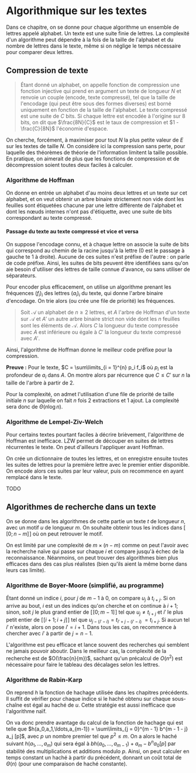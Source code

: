 # Algorithmique sur les textes
Dans ce chapitre, on se donne pour chaque algorithme un ensemble de lettres
appelé alphabet. Un texte est une suite finie de lettres. La complexité d'un
algorithme peut dépendre à la fois de la taille de l'alphabet et du nombre de
lettres dans le texte, même si on néglige le temps nécessaire pour comparer deux
lettres.

## Compression de texte
> Étant donné un alphabet, on appelle fonction de compression une fonction
> injective qui prend en argument un texte de longueur $N$ et renvoie un couple
> (encode, texte compressé), tel que la taille de l'encodage (qui peut être sous
> des formes diverses) est borné uniquement en fonction de la taille de
> l'alphabet. Le texte compressé est une suite de $C$ bits. Si chaque lettre est
> encodée à l'origine sur $8$ bits, on dit que $\frac{8N}{C}$ est le taux de
> compression et $1 - \frac{C}{8N}$ l'économie d'espace.

On cherche, forcément, à maximiser pour tout $N$ la plus petite valeur de $E$
sur les textes de taille $N$. On considère ici la compression sans perte, pour
laquelle des théorèmes de théorie de l'information limitent la taille possible.
En pratique, on aimerait de plus que les fonctions de compression et de
décompression soient toutes deux faciles à calculer.

### Algorithme de Hoffman
On donne en entrée un alphabet d'au moins deux lettres et un texte sur cet
alphabet, et on veut obtenir un arbre binaire strictement non vide dont les
feuilles sont étiquetées chacune par une lettre différente de l'alphabet et dont
les nœuds internes n'ont pas d'étiquette, avec une suite de bits correspondant
au texte compressé.

#### Passage du texte au texte compressé et vice et versa
On suppose l'encodage connu, et à chaque lettre on associe la suite de bits qui
correspond au chemin de la racine jusqu'à la lettre ($0$ est le passage à gauche
te $1$ à droite). Aucune de ces suites n'est préfixe de l'autre : on parle de
code préfixe. Ainsi, les suites de bits peuvent être identifiées sans qu'on aie
besoin d'utiliser des lettres de taille connue d'avance, ou sans utiliser de
séparateurs.

Pour encoder plus efficacement, on utilise un algorithme prenant les fréquences
$(f_i)_i$ des lettres $(a_i)_i$ du texte, qui donne l'arbre binaire d'encodage.
On trie alors (ou crée une file de priorité) les fréquences.

> Soit $\mathcal{A}$ un alphabet de $n \geq 2$ lettres, et $A$ l'arbre de Hoffman
> d'un texte sur $\mathcal{A}$ et $A'$ un autre arbre binaire strict non vide dont
> les $n$ feuilles sont les éléments de $\mathcal{A}$. Alors $C$ la longueur du
> texte compressée avec $A$ est inférieure ou égale à $C'$ la longueur du texte
> compressé avec $A'$.

Ainsi, l'algorithme de Hoffman donne le meilleur code préfixe pour la
compression.

__Preuve :__ Pour le texte, $C = \sum\limits_{i = 1}^{n} p_i f_i$ où $p_i$
est la profondeur de $a_i$ dans $A$. On montre alors par récurrence que $C \leq C'$
sur $n$ la taille de l'arbre à partir de $2$.

Pour la complexité, on admet l'utilisation d'une file de priorité de taille
initiale $n$ sur laquelle on fait $n$ fois 2 extractions et 1 ajout.
La complexité sera donc de $\Theta(n \log n)$.

### Algorithme de Lempel-Ziv-Welch
Pour certains textes pourtant faciles à décrire brièvement, l'algorithme de
Hoffman est inefficace. LZW permet de découper en suites de lettres récurrentes
le texte. On peut d'ailleurs l'appliquer avant Hoffman.

On crée un dictionnaire de toutes les lettres, et on enregistre ensuite toutes
les suites de lettres pour la première lettre avec le premier entier disponible.
On encode alors ces suites par leur valeur, puis on recommence en ayant remplacé
dans le texte.

TODO

## Algorithmes de recherche dans un texte
On se donne dans les algorithmes de cette partie un texte $t$ de longueur $n$,
avec un motif $u$ de longueur $m$. On souhaite obtenir tous les indices dans
$[\![0;n - m]\!]$ où on peut retrouver le motif.

On est limité par une complexité de $m \times (n - m)$ comme on peut l'avoir
avec la recherche naïve qui passe sur chaque $i$ et compare jusqu'à échec de la
reconnaissance. Néanmoins, on peut trouver des algorithmes bien plus efficaces
dans des cas plus réalistes (bien qu'ils aient la même borne dans leurs cas
limite).

### Algorithme de Boyer-Moore (simplifié, au programme)
Étant donné un indice $i$, pour $j$ de $m - 1$ à $0$, on compare $u_j$ à $t_{i + j}$.
Si on arrive au bout, $i$ est un des indices qu'on cherche et on continue à $i + 1$;
sinon, soit $j$ le plus grand entier de $[\![0;m - 1]\!]$ tel que $u_j \neq t_{i+j}$
et $i'$ le plus petit entier de $[\![i+1;i+j]\!]$ tel que $u_{j - (i' - i)} = t_{i' + j - (i' - i)}$
$= t_{i+j}$. Si aucun tel $i'$ n'existe, alors on pose $i' = i + 1$. Dans tous
les cas, on recommence à chercher avec $i'$ à partir de $j = n - 1$.

L'algorithme est peu efficace et lance souvent des recherches qui semblent ne
jamais pouvoir aboutir. Dans le meilleur cas, la complexité de la recherche
est de $O(\frac{n}{m})$, sachant qu'un précalcul de $O(n^2)$ est nécessaire pour
faire le tableau des décalages selon les lettres.

### Algorithme de Rabin-Karp
On reprend $h$ la fonction de hachage utilisée dans les chapitres précédents. Il
suffit de vérifier pour chaque indice si le haché obtenu sur chaque sous-chaîne
est égal au haché de $u$. Cette stratégie est aussi inefficace que l'algorithme
naïf.

On va donc prendre avantage du calcul de la fonction de hachage qui est telle
que $h(a_0,a_1,\ldots,a_{m-1}) = \sum\limits_{j = 0}^{m - 1} b^{m - 1 - j} a_j [p]$,
avec $p$ un nombre premier tel que $p^2 \leq m$. On a alors le haché suivant $h(a_1,\ldots,a_m)$ qui
sera égal à $b h(a_0,\ldots,a_{m-1}) + a_m - b^n a_0 [p]$ par stabilité des
multiplications et additions modulo $p$. Ainsi, on peut calculer en temps
constant un haché à partir du précédent, donnant un coût total de $\Theta(n)$
(pour une comparaison de haché constante).
